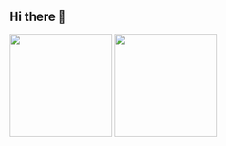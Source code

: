 ## Hi there 👋

<!--
**rlsalgueiro/rlsalgueiro** is a ✨ _special_ ✨ repository because its `README.md` (this file) appears on your GitHub profile.

Here are some ideas to get you started:

- 🔭 I’m currently working on ...
- 🌱 I’m currently learning ...
- 👯 I’m looking to collaborate on ...
- 🤔 I’m looking for help with ...
- 💬 Ask me about ...
- 📫 How to reach me: ...
- 😄 Pronouns: ...
- ⚡ Fun fact: ...
-->
<div>
   <a href="https://github.com/rlsalgueiro">
     <img height="180em" src="https://github-readme-stats.vercel.app/api?username=rlsalgueiro&show_icons=true&theme=dracula&include_all_commits=true&count_private=true"></a>
     <a href="https://github.com/rlsalgueiro/github-readme-stats" ><img height="180em" src="https://github-readme-stats.vercel.app/api/top-langs/?username=rlsalgueiro&layout=compact&theme=tokyonight"></a>
</div>
